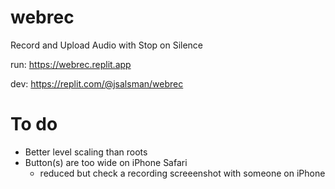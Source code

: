 # webrec
Record and Upload Audio with Stop on Silence

run: https://webrec.replit.app

dev: https://replit.com/@jsalsman/webrec

# To do
- Better level scaling than roots
- Button(s) are too wide on iPhone Safari
  - reduced but check a recording screeenshot with someone on iPhone

